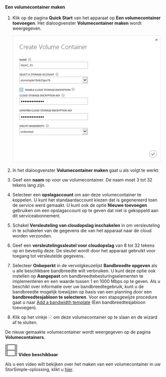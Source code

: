 <!--author=SharS last changed: 9/17/15-->

#### Een volumecontainer maken

1. Klik op de pagina **Quick Start** van het apparaat op **Een volumecontainer toevoegen**. Het dialoogvenster **Volumecontainer maken** wordt weergegeven.

    ![Een volumecontainer maken](./media/storsimple-create-volume-container/HCS_CreateVolumeContainerM-include.png)

2. In het dialoogvenster **Volumecontainer maken** gaat u als volgt te werkt:
  1. Geef een **naam** op voor uw volumecontainer. De naam moet 3 tot 32 tekens lang zijn.
  2. Selecteer een **opslagaccount** om aan deze volumecontainer te koppelen. U kunt het standaardaccount kiezen dat is gegenereerd toen de service werd gemaakt. U kunt ook de optie **Nieuwe toevoegen** gebruiken om een opslagaccount op te geven dat niet is gekoppeld aan dit serviceabonnement.
  3. Schakel **Versleuteling van cloudopslag inschakelen** in om versleuteling in te schakelen van de gegevens die van het apparaat naar de cloud worden verzonden.
  4. Geef een **versleutelingssleutel voor cloudopslag** van 8 tot 32 tekens op en bevestig deze. De sleutel wordt door het apparaat gebruikt voor toegang tot versleutelde gegevens.
  5. Selecteer **Onbeperkt** in de vervolgkeuzelijst **Bandbreedte opgeven** als u alle beschikbare bandbreedte wilt verbruiken. U kunt deze optie ook instellen op **Aangepast** om bandbreedtebesturingselementen te implementeren en een waarde tussen 1 en 1000 Mbps op te geven. 
  Als u beschikt over informatie over uw bandbreedtegebruik, kunt u de bandbreedte mogelijk toewijzen op basis van een planning door een **bandbreedtesjabloon te selecteren**. Voor een stapsgewijze procedure gaat u naar [Add a bandwidth template](storsimple-manage-bandwidth-templates.md#add-a-bandwidth-template) (Een bandbreedtesjabloon toevoegen).
  6. Klik op het vinkje ![vinkje](./media/storsimple-create-volume-container/HCS_CheckIcon-include.png) om deze volumecontainer op te slaan en de wizard af te sluiten. 

  De nieuw gemaakte volumecontainer wordt weergegeven op de pagina **Volumecontainers**.

![Video beschikbaar](./media/storsimple-create-volume-container/Video_icon.png) **Video beschikbaar**

Als u een video wilt bekijken over het maken van een volumecontainer in uw StorSimple-oplossing, klikt u [hier](https://azure.microsoft.com/documentation/videos/create-a-volume-container-in-your-storsimple-solution/).

<!--HONumber=Sep16_HO3-->


